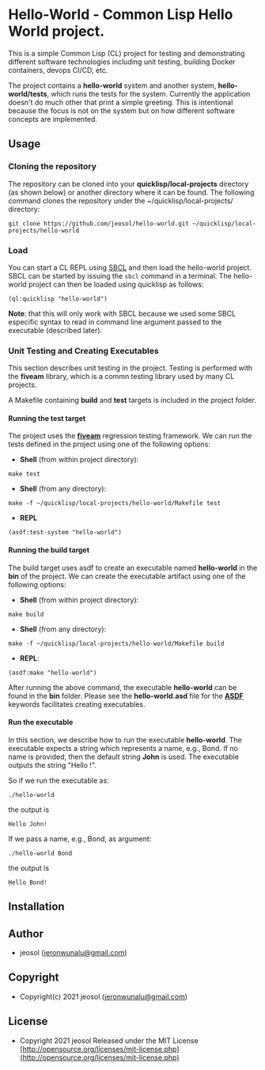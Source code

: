# Hello-World - Common Lisp Hello World project.
This is a simple Common Lisp (CL) project for testing and demonstrating different software technologies including unit testing, building Docker containers, devops CI/CD, etc.

The project contains a **hello-world** system and another system, **hello-world/tests**, which runs the tests for the system. Currently the application doesn't do much other that print a simple greeting. This is intentional because the focus is not on the system but on how different software concepts are implemented.

## Usage
### Cloning the repository

The repository can be cloned into your **quicklisp/local-projects** directory (as shown below) or another directory where it can be found. The following command clones the repository under the ~/quicklisp/local-projects/ directory:
```
git clone https://github.com/jeosol/hello-world.git ~/quicklisp/local-projects/hello-world
```

### Load
You can start a CL REPL using [SBCL](http://sbcl.org) and then load the hello-world project. SBCL can be started by issuing the ```sbcl``` command in a terminal. The hello-world project can then be loaded using quicklisp as follows:

```
(ql:quicklisp "hello-world")
```

**Note**: that this will only work with SBCL because we used some SBCL especific syntax to read in command line argument passed to the executable (described later).

### Unit Testing and Creating Executables
This section describes unit testing in the project. Testing is performed with the **fiveam** library, which is a commn testing library used by many CL projects. 

A Makefile containing **build** and **test** targets is included in the project folder.

#### Running the **test** target
The project uses the [**fiveam**](https://common-lisp.net/project/fiveam/) regression testing framework. We can run the tests defined in the project using one of the following options:

* **Shell** (from within project directory):
```
make test
```

* **Shell** (from any directory):
```
make -f ~/quicklisp/local-projects/hello-world/Makefile test
```

* **REPL**
```
(asdf:test-system "hello-world")
```

#### Running the **build** target
The build target uses asdf to create an executable named **hello-world** in the **bin** of the project. We can create the executable artifact using one of the following options:

* **Shell** (from within project directory):
```
make build
```

* **Shell** (from any directory):
```
make -f ~/quicklisp/local-projects/hello-world/Makefile build
```

* **REPL**:
```
(asdf:make "hello-world")
```

After running the above command, the executable **hello-world** can be found in the **bin** folder. 
Please see the **hello-world.asd** file for the [**ASDF**](https://common-lisp.net/project/asdf/) keywords facilitates creating executables.


#### Run the executable
In this section, we describe how to run the executable **hello-world**. The executable expects a string which represents a name, e.g., Bond. If no name is provided, then the default string **John** is used. The executable outputs the string "Hello <name>!".

So if we run the executable as:
```
./hello-world
```
the output is
```
Hello John!
```

If we pass a name, e.g., Bond, as argument:
```
./hello-world Bond

```
the output is
```
Hello Bond!
```



## Installation

## Author

* jeosol (jeronwunalu@gmail.com)

## Copyright

* Copyright(c) 2021 jeosol (jeronwunalu@gmail.com)


## License

* Copyright 2021 jeosol Released under the MIT License [http://opensource.org/licenses/mit-license.php](http://opensource.org/licenses/mit-license.php)
